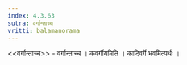 ```yaml
---
index: 4.3.63
sutra: वर्गान्ताच्च
vritti: balamanorama
---
```


<<वर्गान्ताच्च>> - वर्गान्ताच्च । कवर्गीयमिति । कादिवर्गे भवमित्यर्थः । 